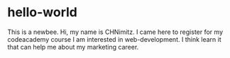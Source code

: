# hello-world
This is a newbee.
Hi, my name is CHNimitz. I came here to register for my codeacademy course
I am interested in web-development. I think learn it that can help me about my marketing career.
